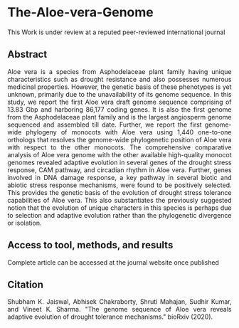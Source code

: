 # The-Aloe-vera-Genome
This Work is under review at a reputed peer-reviewed international journal 

## Abstract
<p align="justify"> Aloe vera is a species from Asphodelaceae plant family having unique characteristics such as drought resistance and also possesses numerous medicinal properties. However, the genetic basis of these phenotypes is yet unknown, primarily due to the unavailability of its genome sequence. In this study, we report the first Aloe vera draft genome sequence comprising of 13.83 Gbp and harboring 86,177 coding genes. It is also the first genome from the Asphodelaceae plant family and is the largest angiosperm genome sequenced and assembled till date. Further, we report the first genome-wide phylogeny of monocots with Aloe vera using 1,440 one-to-one orthologs that resolves the genome-wide phylogenetic position of Aloe vera with respect to the other monocots. The comprehensive comparative analysis of Aloe vera genome with the other available high-quality monocot genomes revealed adaptive evolution in several genes of the drought stress response, CAM pathway, and circadian rhythm in Aloe vera. Further, genes involved in DNA damage response, a key pathway in several biotic and abiotic stress response mechanisms, were found to be positively selected. This provides the genetic basis of the evolution of drought stress tolerance capabilities of Aloe vera. This also substantiates the previously suggested notion that the evolution of unique characters in this species is perhaps due to selection and adaptive evolution rather than the phylogenetic divergence or isolation. </p>

## Access to tool, methods, and results
<p align="justify"> Complete article can be accessed at the journal website once published </p>

## Citation 
<p align="justify">Shubham K. Jaiswal, Abhisek Chakraborty, Shruti Mahajan, Sudhir Kumar, and Vineet K. Sharma. "The genome sequence of Aloe vera reveals adaptive evolution of drought tolerance mechanisms." bioRxiv (2020). </p>
